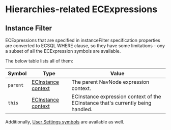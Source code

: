 # Hierarchies-related ECExpressions

## Instance Filter

ECExpressions that are specified in instanceFilter specification properties
are converted to ECSQL WHERE clause, so they have some limitations - ony a subset
 of all the ECExpression symbols are available.

The below table lists all of them:

| Symbol   | Type                                                 |Value                                                                            |
|----------|------------------------------------------------------|---------------------------------------------------------------------------------|
| `parent` | [ECInstance context](../ECExpressions.md#ecinstance) | The parent NavNode expression context.                                          |
| `this`   | [ECInstance context](../ECExpressions.md#ecinstance) | ECInstance expression context of the ECInstance that's currently being handled. |

Additionally, [User Settings symbols](../ECExpressions.md#symbols-in-global-context)
 are available as well.